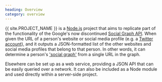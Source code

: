 ```yaml
--- 
heading: Overview
category: overview
---
```


&#8291;<span class="project-name">{{ site.PROJECT_NAME }}</span> is a [Node.js][node] project that aims to replicate part of the functionality of the Google's now discontinued [Social Graph API][google-social-graph-api]. When given the URL of a person's website or social media profile (e.g. a [Twitter account][twitter-profile]), and it outputs a JSON-formatted list of the other websites and social media profiles that belong to that person. In other words, it can determine a person's ['social graph'][socialgraph] from a single URL in the graph.

Elsewhere can be set up as a web service, providing a JSON API that can be easily queried over a network. It can also be included as a Node module and used directly within a server-side project.


[node]: http://nodejs.org
[socialgraph]: https://en.wikipedia.org/wiki/Social_graph
[google-social-graph-api]: http://ajaxian.com/archives/google-social-graph-api-released
[twitter-profile]: https://twitter.com/dharmafly